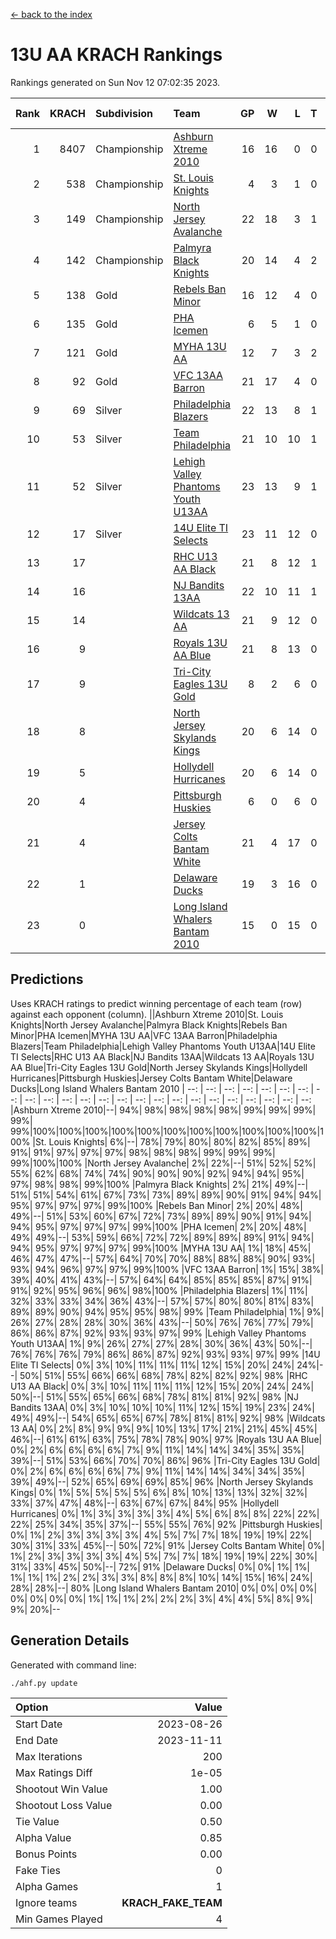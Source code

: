 [<- back to the index](readme.md)
# 13U AA KRACH Rankings
Rankings generated on Sun Nov 12 07:02:35 2023.

Rank|KRACH|Subdivision|Team|GP|W|L|T|OTW|OTL|SoS|Exp Wins|Win Diff
---:|---:|:---|:---|---:|---:|---:|---:|---:|---:|---:|---:|---:
1|8407|Championship|[Ashburn Xtreme 2010](https://gamesheetstats.com/seasons/3659/teams/140527/schedule)|16|16|0|0|0|0|94|16.8|-0.0
2|538|Championship|[St. Louis Knights](https://gamesheetstats.com/seasons/3659/teams/143323/schedule)|4|3|1|0|0|0|1709|3.8|-0.0
3|149|Championship|[North Jersey Avalanche](https://gamesheetstats.com/seasons/3659/teams/140535/schedule)|22|18|3|1|0|0|389|19.4|0.0
4|142|Championship|[Palmyra Black Knights](https://gamesheetstats.com/seasons/3659/teams/140537/schedule)|20|14|4|2|1|0|832|15.9|0.0
5|138|Gold|[Rebels Ban Minor](https://gamesheetstats.com/seasons/3659/teams/140539/schedule)|16|12|4|0|0|0|1018|12.9|0.0
6|135|Gold|[PHA Icemen](https://gamesheetstats.com/seasons/3659/teams/143321/schedule)|6|5|1|0|0|0|38|5.9|0.0
7|121|Gold|[MYHA 13U AA](https://gamesheetstats.com/seasons/3659/teams/140533/schedule)|12|7|3|2|1|0|94|8.9|0.0
8|92|Gold|[VFC 13AA Barron](https://gamesheetstats.com/seasons/3659/teams/140544/schedule)|21|17|4|0|2|1|30|17.9|0.0
9|69|Silver|[Philadelphia Blazers](https://gamesheetstats.com/seasons/3659/teams/140538/schedule)|22|13|8|1|2|0|776|14.4|0.0
10|53|Silver|[Team Philadelphia](https://gamesheetstats.com/seasons/3659/teams/140542/schedule)|21|10|10|1|0|0|826|11.4|0.0
11|52|Silver|[Lehigh Valley Phantoms Youth U13AA](https://gamesheetstats.com/seasons/3659/teams/140531/schedule)|23|13|9|1|0|3|401|14.4|0.0
12|17|Silver|[14U Elite TI Selects](https://gamesheetstats.com/seasons/3659/teams/140526/schedule)|23|11|12|0|1|1|737|11.9|0.0
13|17||[RHC U13 AA Black](https://gamesheetstats.com/seasons/3659/teams/140540/schedule)|21|8|12|1|0|0|55|9.4|0.0
14|16||[NJ Bandits 13AA](https://gamesheetstats.com/seasons/3659/teams/140534/schedule)|22|10|11|1|2|2|411|11.4|0.0
15|14||[Wildcats 13 AA](https://gamesheetstats.com/seasons/3659/teams/140545/schedule)|21|9|12|0|0|0|44|9.9|0.0
16|9||[Royals 13U AA Blue](https://gamesheetstats.com/seasons/3659/teams/140541/schedule)|21|8|13|0|0|1|60|8.9|0.0
17|9||[Tri-City Eagles 13U Gold](https://gamesheetstats.com/seasons/3659/teams/140543/schedule)|8|2|6|0|0|1|53|2.9|0.0
18|8||[North Jersey Skylands Kings](https://gamesheetstats.com/seasons/3659/teams/140536/schedule)|20|6|14|0|1|0|55|6.9|0.0
19|5||[Hollydell Hurricanes](https://gamesheetstats.com/seasons/3659/teams/140529/schedule)|20|6|14|0|1|0|454|6.9|0.0
20|4||[Pittsburgh Huskies](https://gamesheetstats.com/seasons/3659/teams/149413/schedule)|6|0|6|0|0|0|1287|0.9|0.0
21|4||[Jersey Colts Bantam White](https://gamesheetstats.com/seasons/3659/teams/140530/schedule)|21|4|17|0|0|1|53|4.9|0.0
22|1||[Delaware Ducks](https://gamesheetstats.com/seasons/3659/teams/140528/schedule)|19|3|16|0|0|1|32|3.9|0.0
23|0||[Long Island Whalers Bantam 2010](https://gamesheetstats.com/seasons/3659/teams/140532/schedule)|15|0|15|0|0|0|51|0.9|0.0

## Predictions
Uses KRACH ratings to predict winning percentage of each team (row) against each opponent (column).
||Ashburn Xtreme 2010|St. Louis Knights|North Jersey Avalanche|Palmyra Black Knights|Rebels Ban Minor|PHA Icemen|MYHA 13U AA|VFC 13AA Barron|Philadelphia Blazers|Team Philadelphia|Lehigh Valley Phantoms Youth U13AA|14U Elite TI Selects|RHC U13 AA Black|NJ Bandits 13AA|Wildcats 13 AA|Royals 13U AA Blue|Tri-City Eagles 13U Gold|North Jersey Skylands Kings|Hollydell Hurricanes|Pittsburgh Huskies|Jersey Colts Bantam White|Delaware Ducks|Long Island Whalers Bantam 2010
| --: | --: | --: | --: | --: | --: | --: | --: | --: | --: | --: | --: | --: | --: | --: | --: | --: | --: | --: | --: | --: | --: | --: | --: 
|Ashburn Xtreme 2010|--| 94%| 98%| 98%| 98%| 98%| 99%| 99%| 99%| 99%| 99%|100%|100%|100%|100%|100%|100%|100%|100%|100%|100%|100%|100%
|St. Louis Knights|  6%|--| 78%| 79%| 80%| 80%| 82%| 85%| 89%| 91%| 91%| 97%| 97%| 97%| 98%| 98%| 98%| 99%| 99%| 99%| 99%|100%|100%
|North Jersey Avalanche|  2%| 22%|--| 51%| 52%| 52%| 55%| 62%| 68%| 74%| 74%| 90%| 90%| 90%| 92%| 94%| 94%| 95%| 97%| 98%| 98%| 99%|100%
|Palmyra Black Knights|  2%| 21%| 49%|--| 51%| 51%| 54%| 61%| 67%| 73%| 73%| 89%| 89%| 90%| 91%| 94%| 94%| 95%| 97%| 97%| 97%| 99%|100%
|Rebels Ban Minor|  2%| 20%| 48%| 49%|--| 51%| 53%| 60%| 67%| 72%| 73%| 89%| 89%| 90%| 91%| 94%| 94%| 95%| 97%| 97%| 97%| 99%|100%
|PHA Icemen|  2%| 20%| 48%| 49%| 49%|--| 53%| 59%| 66%| 72%| 72%| 89%| 89%| 89%| 91%| 94%| 94%| 95%| 97%| 97%| 97%| 99%|100%
|MYHA 13U AA|  1%| 18%| 45%| 46%| 47%| 47%|--| 57%| 64%| 70%| 70%| 88%| 88%| 88%| 90%| 93%| 93%| 94%| 96%| 97%| 97%| 99%|100%
|VFC 13AA Barron|  1%| 15%| 38%| 39%| 40%| 41%| 43%|--| 57%| 64%| 64%| 85%| 85%| 85%| 87%| 91%| 91%| 92%| 95%| 96%| 96%| 98%|100%
|Philadelphia Blazers|  1%| 11%| 32%| 33%| 33%| 34%| 36%| 43%|--| 57%| 57%| 80%| 80%| 81%| 83%| 89%| 89%| 90%| 94%| 95%| 95%| 98%| 99%
|Team Philadelphia|  1%|  9%| 26%| 27%| 28%| 28%| 30%| 36%| 43%|--| 50%| 76%| 76%| 77%| 79%| 86%| 86%| 87%| 92%| 93%| 93%| 97%| 99%
|Lehigh Valley Phantoms Youth U13AA|  1%|  9%| 26%| 27%| 27%| 28%| 30%| 36%| 43%| 50%|--| 76%| 76%| 76%| 79%| 86%| 86%| 87%| 92%| 93%| 93%| 97%| 99%
|14U Elite TI Selects|  0%|  3%| 10%| 11%| 11%| 11%| 12%| 15%| 20%| 24%| 24%|--| 50%| 51%| 55%| 66%| 66%| 68%| 78%| 82%| 82%| 92%| 98%
|RHC U13 AA Black|  0%|  3%| 10%| 11%| 11%| 11%| 12%| 15%| 20%| 24%| 24%| 50%|--| 51%| 55%| 65%| 66%| 68%| 78%| 81%| 81%| 92%| 98%
|NJ Bandits 13AA|  0%|  3%| 10%| 10%| 10%| 11%| 12%| 15%| 19%| 23%| 24%| 49%| 49%|--| 54%| 65%| 65%| 67%| 78%| 81%| 81%| 92%| 98%
|Wildcats 13 AA|  0%|  2%|  8%|  9%|  9%|  9%| 10%| 13%| 17%| 21%| 21%| 45%| 45%| 46%|--| 61%| 61%| 63%| 75%| 78%| 78%| 90%| 97%
|Royals 13U AA Blue|  0%|  2%|  6%|  6%|  6%|  6%|  7%|  9%| 11%| 14%| 14%| 34%| 35%| 35%| 39%|--| 51%| 53%| 66%| 70%| 70%| 86%| 96%
|Tri-City Eagles 13U Gold|  0%|  2%|  6%|  6%|  6%|  6%|  7%|  9%| 11%| 14%| 14%| 34%| 34%| 35%| 39%| 49%|--| 52%| 65%| 69%| 69%| 85%| 96%
|North Jersey Skylands Kings|  0%|  1%|  5%|  5%|  5%|  5%|  6%|  8%| 10%| 13%| 13%| 32%| 32%| 33%| 37%| 47%| 48%|--| 63%| 67%| 67%| 84%| 95%
|Hollydell Hurricanes|  0%|  1%|  3%|  3%|  3%|  3%|  4%|  5%|  6%|  8%|  8%| 22%| 22%| 22%| 25%| 34%| 35%| 37%|--| 55%| 55%| 76%| 92%
|Pittsburgh Huskies|  0%|  1%|  2%|  3%|  3%|  3%|  3%|  4%|  5%|  7%|  7%| 18%| 19%| 19%| 22%| 30%| 31%| 33%| 45%|--| 50%| 72%| 91%
|Jersey Colts Bantam White|  0%|  1%|  2%|  3%|  3%|  3%|  3%|  4%|  5%|  7%|  7%| 18%| 19%| 19%| 22%| 30%| 31%| 33%| 45%| 50%|--| 72%| 91%
|Delaware Ducks|  0%|  0%|  1%|  1%|  1%|  1%|  1%|  2%|  2%|  3%|  3%|  8%|  8%|  8%| 10%| 14%| 15%| 16%| 24%| 28%| 28%|--| 80%
|Long Island Whalers Bantam 2010|  0%|  0%|  0%|  0%|  0%|  0%|  0%|  0%|  1%|  1%|  1%|  2%|  2%|  2%|  3%|  4%|  4%|  5%|  8%|  9%|  9%| 20%|--

## Generation Details

Generated with command line:
```
./ahf.py update
```

| Option | Value |
| :----- | ----: |
| Start Date | 2023-08-26 |
| End Date | 2023-11-11 |
| Max Iterations | 200 |
| Max Ratings Diff | 1e-05 |
| Shootout Win Value | 1.00 |
| Shootout Loss Value | 0.00 |
| Tie Value | 0.50 |
| Alpha Value | 0.85 |
| Bonus Points | 0.00 |
| Fake Ties | 0 |
| Alpha Games | 1 |
| Ignore teams | __KRACH_FAKE_TEAM__ |
| Min Games Played | 4 |


